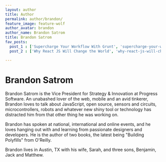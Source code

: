 ```yaml
---
layout: author
title: Author
permalink: author/brandon/
feature_image: feature-wolf
author_avatar: brandon
author_name: Brandon Satrom
title: Brandon Satrom
fav_posts:
  post_1 : ['Supercharge Your Workflow With Grunt', 'supercharge-your-workflow-with-grunt/', 'The Grunt ecosystem is huge and it’s growing every day. With literally hundreds of plugins to choose from, you can use Grunt to automate just about anything with a minimum of effort. ']
  post_2 : ['Why React JS Will Change the World', 'why-react-js-will-change-the-world/', 'React components implement a render() method that takes input data and returns what to display.']

---
```


# Brandon Satrom

Brandon Satrom is the Vice President for Strategy & Innovation at Progress Software. An unabashed lover of the web, mobile and an avid tinkerer, Brandon loves to talk about JavaScript, open source, sensors and circuits, microcontrollers, robots and whatever new shiny tool or technology has distracted him from that other thing he was working on. 

Brandon has spoken at national, international and online events, and he loves hanging out with and learning from passionate designers and developers. He is the author of two books, the latest being "Building Polyfills" from O'Reilly. 

Brandon lives in Austin, TX with his wife, Sarah, and three sons, Benjamin, Jack and Matthew.